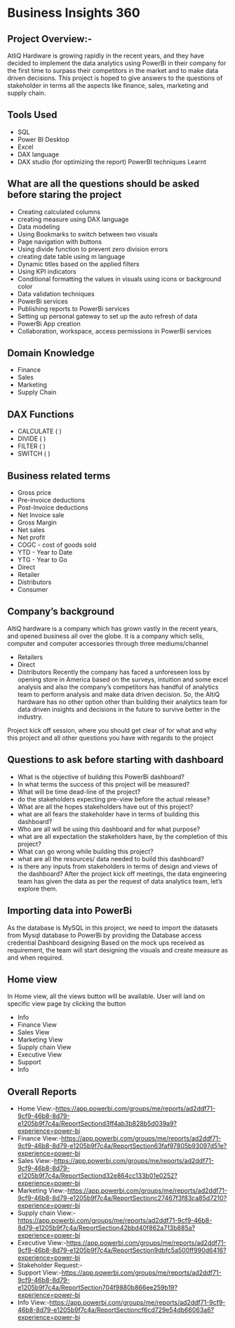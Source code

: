 # Business Insights 360
## Project Overview:-
AtliQ Hardware is growing rapidly in the recent years, and they have decided to implement the data analytics using PowerBi in their company for the first time to surpass their competitors in the market and to make data driven decisions. This project is hoped to give answers to the questions of stakeholder in terms all the aspects like finance, sales, marketing and supply chain.

## Tools Used
- SQL
- Power BI Desktop
- Excel
- DAX language
- DAX studio (for optimizing the report)
PowerBI techniques Learnt
## What are all the questions should be asked before staring the project
- Creating calculated columns
- creating measure using DAX language
- Data modeling
- Using Bookmarks to switch between two visuals
- Page navigation with buttons
- Using divide function to prevent zero division errors
- creating date table using m language
- Dynamic titles based on the applied filters
- Using KPI indicators
- Conditional formatting the values in visuals using icons or background color
- Data validation techniques
- PowerBi services
- Publishing reports to PowerBi services
- Setting up personal gateway to set up the auto refresh of data
- PowerBi App creation
- Collaboration, workspace, access permissions in PowerBi services
## Domain Knowledge
- Finance
- Sales
- Marketing
- Supply Chain
## DAX Functions
- CALCULATE ( )
- DIVIDE ( )
- FILTER ( )
- SWITCH ( )
## Business related terms
- Gross price
- Pre-invoice deductions
- Post-Invoice deductions
- Net Invoice sale
- Gross Margin
- Net sales
- Net profit
- COGC - cost of goods sold
- YTD - Year to Date
- YTG - Year to Go
- Direct
- Retailer
- Distributors
- Consumer
## Company’s background
AltiQ hardware is a company which has grown vastly in the recent years, and opened business all over the globe. It is a company which sells, computer and computer accessories through three mediums/channel

  - Retailers
  - Direct
  - Distributors
Recently the company has faced a unforeseen loss by opening store in America based on the surveys, intuition and some excel analysis and also the company’s competitors has handful of analytics team to perform analysis and make data driven decision. So, the AltiQ hardware has no other option other than building their analytics team for data driven insights and decisions in the future to survive better in the industry.

Project kick off session, where you should get clear of for what and why this project and all other questions you have with regards to the project

## Questions to ask before starting with dashboard
- What is the objective of building this PowerBi dashboard?
- In what terms the success of this project will be measured?
- What will be time dead-line of the project?
- do the stakeholders expecting pre-view before the actual release?
- What are all the hopes stakeholders have out of this project?
- what are all fears the stakeholder have in terms of building this dashboard?
- Who are all will be using this dashboard and for what purpose?
- what are all expectation the stakeholders have, by the completion of this project?
- What can go wrong while building this project?
- what are all the resources/ data needed to build this dashboard?
- is there any inputs from stakeholders in terms of design and views of the dashboard?
After the project kick off meetings, the data engineering team has given the data as per the request of data analytics team, let’s explore them.

## Importing data into PowerBi
As the database is MySQL in this project, we need to import the datasets from Mysql database to PowerBi by providing the Database access credential
Dashboard designing
Based on the mock ups received as requirement, the team will start designing the visuals and create measure as and when required.

## Home view
In Home view, all the views button will be available. User will land on specific view page by clicking the button

- Info
- Finance View
- Sales View
- Marketing View
- Supply chain View
- Executive View
- Support
- Info
 ## Overall Reports
- Home View:-https://app.powerbi.com/groups/me/reports/ad2ddf71-9cf9-46b8-8d79-e1205b9f7c4a/ReportSectiond3ff4ab3b828b5d039a9?experience=power-bi
- Finance View:-https://app.powerbi.com/groups/me/reports/ad2ddf71-9cf9-46b8-8d79-e1205b9f7c4a/ReportSection63faf97805b93097d51e?experience=power-bi
- Sales View:-https://app.powerbi.com/groups/me/reports/ad2ddf71-9cf9-46b8-8d79-e1205b9f7c4a/ReportSectiond32e864cc133b01e0252?experience=power-bi
- Marketing View:-https://app.powerbi.com/groups/me/reports/ad2ddf71-9cf9-46b8-8d79-e1205b9f7c4a/ReportSectionc27467f3f83ca85d7210?experience=power-bi
- Supply chain View:-https://app.powerbi.com/groups/me/reports/ad2ddf71-9cf9-46b8-8d79-e1205b9f7c4a/ReportSection42bbd40f862a713b885a?experience=power-bi
- Executive View:-https://app.powerbi.com/groups/me/reports/ad2ddf71-9cf9-46b8-8d79-e1205b9f7c4a/ReportSection9dbfc5a500ff990d6416?experience=power-bi
- Stakeholder Request:-
- Support View:-https://app.powerbi.com/groups/me/reports/ad2ddf71-9cf9-46b8-8d79-e1205b9f7c4a/ReportSection704f9880b866ee259b19?experience=power-bi
- Info View:-https://app.powerbi.com/groups/me/reports/ad2ddf71-9cf9-46b8-8d79-e1205b9f7c4a/ReportSectioncf6cd729e54db66063a6?experience=power-bi



 
